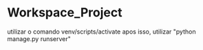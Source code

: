 # Workspace_Project
 utilizar o comando venv/scripts/activate
 apos isso, utilizar "python manage.py runserver"
